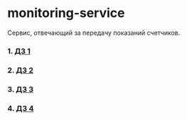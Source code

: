 # monitoring-service

Сервис, отвечающий за передачу показаний счетчиков. 

### 1. [ДЗ 1](https://github.com/Wereflyers/monitoring-service/pull/1)
### 2. [ДЗ 2](https://github.com/Wereflyers/monitoring-service/pull/2)
### 3. [ДЗ 3](https://github.com/Wereflyers/monitoring-service/pull/3)
### 4. [ДЗ 4](https://github.com/Wereflyers/monitoring-service/pull/5)